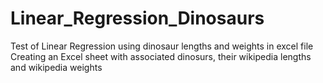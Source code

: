 # Linear_Regression_Dinosaurs
Test of Linear Regression using dinosaur lengths and weights in excel file
Creating an Excel sheet with associated dinosurs, their wikipedia lengths and wikipedia weights
